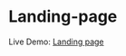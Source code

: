 # Landing-page

Live Demo: <a href="https://gosudarstvom.github.io/Landing-page/" target="blanc_">Landing page</a>
